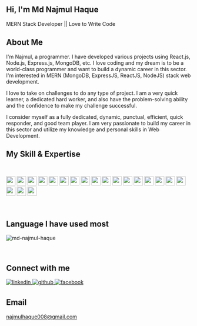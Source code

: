 ## Hi, I'm Md Najmul Haque
<p> MERN Stack Developer || Love to Write Code</p>

## About Me
I'm Najmul, a programmer. I have developed various projects using React.js, Node.js, Express.js, MongoDB, etc. I love coding and my dream is to be a world-class programmer and want to build a dynamic career in this sector. I'm interested in MERN (MongoDB, ExpressJS, ReactJS, NodeJS) stack web development. 

I love to take on challenges to do any type of project. I am a very quick learner, a dedicated hard worker, and also have the problem-solving ability and the confidence to make my challenge successful.

I consider myself as a fully dedicated, dynamic, punctual, efficient, quick responder, and good team player. I am very passionate to build my career in this sector and utilize my knowledge and personal skills in Web Development.

## My Skill & Expertise
<br>
<p align="left">
<img src="https://img.shields.io/badge/Typescript-3177c6?style=for-the-badge&logo=Typescript&logoColor=white" height="25"/>
<img src="https://img.shields.io/badge/javascript-F7DF1E.svg?&style=for-the-badge&logo=javascript&logoColor=white" height="25"/>
<img src="https://img.shields.io/badge/React-20232A?style=for-the-badge&logo=react&logoColor=61DAFB" height="25"/>
<img src="https://img.shields.io/badge/Node.js-43853D?style=for-the-badge&logo=node.js&logoColor=white" height="25"/> 
<img src="https://img.shields.io/badge/Express.js-0d0e10?style=for-the-badge&logo=express&logoColor=white" height="25"/>
<img src="https://img.shields.io/badge/Mongoose-E34F26?style=for-the-badge&logo=Mongoose&logoColor=white" height="25"/>
<img src="https://img.shields.io/badge/MongoDB-013430?style=for-the-badge&logo=MongoDB&logoColor=white" height="25"/>
<img src="https://img.shields.io/badge/React_Router-20232A?style=for-the-badge&logo=react-router&logoColor=white" height="25"/>
<img src="https://img.shields.io/badge/HTML5-E34F26?style=for-the-badge&logo=html5&logoColor=white" height="25"/> 
<img src="https://img.shields.io/badge/CSS3-1572B6?style=for-the-badge&logo=css3&logoColor=white" height="25"/>    
<img src=" 	https://img.shields.io/badge/Sass-CC6699?style=for-the-badge&logo=sass&logoColor=white" height="25"/> 
<img src="https://img.shields.io/badge/Material--UI-0081CB?style=for-the-badge&logo=material-ui&logoColor=white" height="25"/> 
<img src="https://img.shields.io/badge/Bootstrap-563D7C?style=for-the-badge&logo=bootstrap&logoColor=white" height="25"/> 
<img src="https://img.shields.io/badge/Tailwind_CSS-38B2AC?style=for-the-badge&logo=tailwind-css&logoColor=white" height="25"/> 
<img src="https://img.shields.io/badge/Netlify-00C7B7?style=for-the-badge&logo=netlify&logoColor=white" height="25"/> 
<img src="https://img.shields.io/badge/Heroku-430098?style=for-the-badge&logo=heroku&logoColor=white" height="25"/> 
<img src="https://img.shields.io/badge/firebase-FFCA28.svg?&style=for-the-badge&logo=firebase&logoColor=white" height="25"/> 
<img src=" https://img.shields.io/badge/MongoDB-4EA94B?style=for-the-badge&logo=mongodb&logoColor=white" height="25"/>  
<img src=" https://img.shields.io/badge/Mongoose-4EA94B?style=for-the-badge&logo=mongoose&logoColor=white" height="25"/>
<img src=" https://img.shields.io/badge/Redux-4EA94B?style=for-the-badge&logo=redux&logoColor=white" height="25"/>
</p><br/>



## Language I have used most 
<p><img align="center" src="https://github-readme-stats.vercel.app/api/top-langs?username=md-najmul-haque&show_icons=true&locale=en&layout=compact" alt="md-najmul-haque" /></p>

<br/>

## Connect with me  
<div align="left">
<a href="https://linkedin.com/in/md-najmul-haque" target="_blank">
<img src=https://img.shields.io/badge/linkedin-%231E77B5.svg?&style=for-the-badge&logo=linkedin&logoColor=white alt=linkedin style="margin-bottom: 5px;" />
</a>  
<a href="https://github.com/md-najmul-haque" target="_blank">
<img src=https://img.shields.io/badge/github-%2324292e.svg?&style=for-the-badge&logo=github&logoColor=white alt=github style="margin-bottom: 5px;" />
</a>
<a href="https://www.facebook.com/KupjolerJahaji" target="_blank">
<img src=https://img.shields.io/badge/facebook-%232E87FB.svg?&style=for-the-badge&logo=facebook&logoColor=white alt=facebook style="margin-bottom: 5px;" />
</a>
</div>

## Email
najmulhaque008@gmail.com

